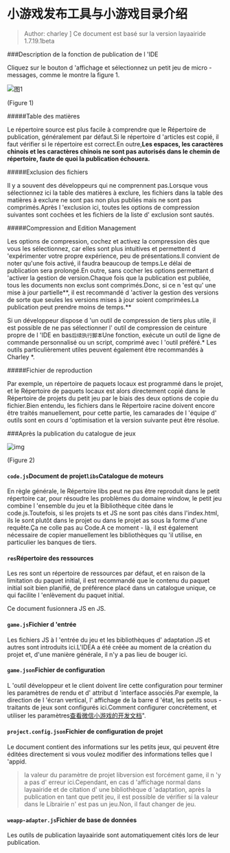 # 小游戏发布工具与小游戏目录介绍


> Author: charley
]
> Ce document est basé sur la version layaairide 1.7.19.1beta

###Description de la fonction de publication de l 'IDE

Cliquez sur le bouton d 'affichage et sélectionnez un petit jeu de micro - messages, comme le montre la figure 1.

![图1](img/1.png) 


(Figure 1)

#####Table des matières

Le répertoire source est plus facile à comprendre que le Répertoire de publication, généralement par défaut.Si le répertoire d 'articles est copié, il faut vérifier si le répertoire est correct.En outre,**Les espaces, les caractères chinois et les caractères chinois ne sont pas autorisés dans le chemin de répertoire, faute de quoi la publication échouera.**

#####Exclusion des fichiers

Il y a souvent des développeurs qui ne comprennent pas.Lorsque vous sélectionnez ici la table des matières à exclure, les fichiers dans la table des matières à exclure ne sont pas non plus publiés mais ne sont pas comprimés.Après l 'exclusion ici, toutes les options de compression suivantes sont cochées et les fichiers de la liste d' exclusion sont sautés.

#####Compression and Edition Management

Les options de compression, cochez et activez la compression dès que vous les sélectionnez, car elles sont plus intuitives et permettent d 'expérimenter votre propre expérience, peu de présentations.Il convient de noter qu'une fois activé, il faudra beaucoup de temps.Le délai de publication sera prolongé.En outre, sans cocher les options permettant d 'activer la gestion de version.Chaque fois que la publication est publiée, tous les documents non exclus sont comprimés.Donc, si ce n 'est qu' une mise à jour partielle**, il est recommandé d 'activer la gestion des versions de sorte que seules les versions mises à jour soient comprimées.La publication peut prendre moins de temps.**

Si un développeur dispose d 'un outil de compression de tiers plus utile, il est possible de ne pas sélectionner l' outil de compression de ceinture propre de l 'IDE en bas`后续执行脚本`Une fonction, exécute un outil de ligne de commande personnalisé ou un script, comprimé avec l 'outil préféré.* Les outils particulièrement utiles peuvent également être recommandés à Charley *.

#####Fichier de reproduction

Par exemple, un répertoire de paquets locaux est programmé dans le projet, et le Répertoire de paquets locaux est alors directement copié dans le Répertoire de projets du petit jeu par le biais des deux options de copie du fichier.Bien entendu, les fichiers dans le Répertoire racine doivent encore être traités manuellement, pour cette partie, les camarades de l 'équipe d' outils sont en cours d 'optimisation et la version suivante peut être résolue.

###Après la publication du catalogue de jeux

![img](img/2.png)  


(Figure 2)

#### `code.js`Document de projet`libs`Catalogue de moteurs

En règle générale, le Répertoire libs peut ne pas être reproduit dans le petit répertoire car, pour résoudre les problèmes du domaine window, le petit jeu combine l 'ensemble du jeu et la Bibliothèque citée dans le code.js.Toutefois, si les projets ts et JS ne sont pas cités dans l'index.html, ils le sont plutôt dans le projet ou dans le projet as sous la forme d'une requête.Ça ne colle pas au Code.A ce moment - là, il est également nécessaire de copier manuellement les bibliothèques qu 'il utilise, en particulier les banques de tiers.

#### `res`Répertoire des ressources

Les res sont un répertoire de ressources par défaut, et en raison de la limitation du paquet initial, il est recommandé que le contenu du paquet initial soit bien planifié, de préférence placé dans un catalogue unique, ce qui facilite l 'enlèvement du paquet initial.

Ce document fusionnera JS en JS.

#### `game.js`Fichier d 'entrée

Les fichiers JS à l 'entrée du jeu et les bibliothèques d' adaptation JS et autres sont introduits ici.L'IDEA a été créée au moment de la création du projet et, d'une manière générale, il n'y a pas lieu de bouger ici.

#### `game.json`Fichier de configuration

L 'outil développeur et le client doivent lire cette configuration pour terminer les paramètres de rendu et d' attribut d 'interface associés.Par exemple, la direction de l 'écran vertical, l' affichage de la barre d 'état, les petits sous - traitants de jeux sont configurés ici.Comment configurer concrètement, et utiliser les paramètres[查看微信小游戏的开发文档](https://mp.weixin.qq.com/debug/wxagame/dev/index.html?t=2018115)".

#### `project.config.json`Fichier de configuration de projet

Le document contient des informations sur les petits jeux, qui peuvent être éditées directement si vous voulez modifier des informations telles que l 'appid.

> la valeur du paramètre de projet libversion est forcément game, il n 'y a pas d' erreur ici.Cependant, en cas d 'affichage normal dans layaairide et de citation d' une bibliothèque d 'adaptation, après la publication en tant que petit jeu, il est possible de vérifier si la valeur dans le Librairie n' est pas un jeu.Non, il faut changer de jeu.

#### `weapp-adapter.js`Fichier de base de données

Les outils de publication layaairide sont automatiquement cités lors de leur publication.



